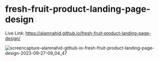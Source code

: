 ﻿# fresh-fruit-product-landing-page-design
Live Link: https://alamnahid.github.io/fresh-fruit-product-landing-page-design/


![screencapture-alamnahid-github-io-fresh-fruit-product-landing-page-design-2023-09-27-09_04_47](https://github.com/alamnahid/fresh-fruit-product-landing-page-design/assets/138557372/7718d7eb-3e02-45d7-8630-8d5f6e82205f)

